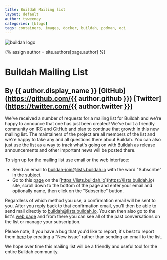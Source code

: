```yaml
---
title: Buildah Mailing list
layout: default
author: tsweeney
categories: [blogs]
tags: containers, images, docker, buildah, podman, oci
---
```

![buildah logo](https://buildah.io/images/buildah.svg)

{% assign author = site.authors[page.author] %}

# Buildah Mailing List
## By {{ author.display_name }} [GitHub](https://github.com/{{ author.github }}) [Twitter](https://twitter.com/{{ author.twitter }})

We've received a number of requests for a mailing list for Buildah and we're happy to announce that one has just been created!  We've built a friendly community on IRC and GitHub and plan to continue that growth in this new mailing list.  The maintainers of the project are all members of the list and we're happy to take any and all questions there about Buildah.  You can also just use the list as a way to track what's going on with Buildah as release announcements and other important news will be posted there.

<!--readmore-->
To sign up for the mailing list use email or the web interface:

  * Send an email to [buildah-join@lists.buildah.io](mailto:buildah-join@lists.buildah.io?subject=subscribe) with the word "Subscribe" in the subject.
  * Go to this [page](https://lists.podman.io/admin/lists/buildah.lists.buildah.io/) on the [https://lists.buildah.io](https://lists.buildah.io) site, scroll down to the bottom of the page and enter your email and optionally name, then click on the "Subscribe" button.

Regardless of which method you use, a confirmation email will be sent to you.  After you reply back to that confirmation email, you'll then be able to send mail directly to [buildah@lists.buildah.io](mailto:buildah@lists.buildah.io).  You can then also go to the list's [web page](https://lists.podman.io/archives/list/buildah@lists.buildah.io/) and from there you can see all of the past conversations on the list or manage your subscription.

Please note, if you have a bug that you'd like to report, it's best to report them [here](https://github.com/containers/libpod/issues) by creating a "New issue" rather than sending an email to the list. 

We hope over time this mailing list will be a friendly and useful tool for the entire Buildah community.
